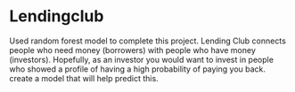 # Lendingclub
Used random forest model to complete this project. Lending Club connects people who need money (borrowers) with people who have money (investors). Hopefully, as an investor you would want to invest in people who showed a profile of having a high probability of paying you back. create a model that will help predict this.
